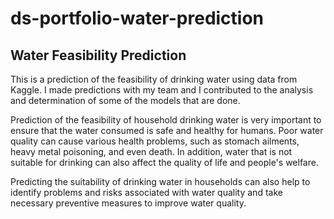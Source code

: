 # ds-portfolio-water-prediction
## Water Feasibility Prediction 

This is a prediction of the feasibility of drinking water using data from Kaggle. I made predictions with my team and I contributed to the analysis and determination of some of the models that are done.

Prediction of the feasibility of household drinking water is very important to ensure that the water consumed is safe and healthy for humans. Poor water quality can cause various health problems, such as stomach ailments, heavy metal poisoning, and even death. In addition, water that is not suitable for drinking can also affect the quality of life and people's welfare.

Predicting the suitability of drinking water in households can also help to identify problems and risks associated with water quality and take necessary preventive measures to improve water quality.
